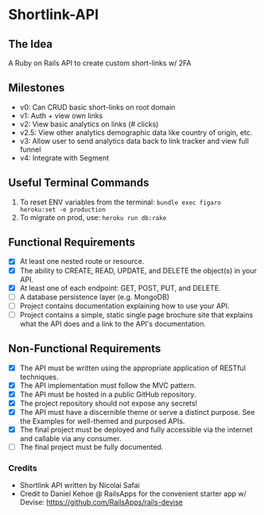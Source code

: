 # Shortlink-API

## The Idea
A Ruby on Rails API to create custom short-links w/ 2FA

## Milestones

- v0: Can CRUD basic short-links on root domain
- v1: Auth + view own links
- v2: View basic analytics on links (# clicks)
- v2.5: View other analytics demographic data like country of origin, etc.
- v3: Allow user to send analytics data back to link tracker and view full funnel
- v4: Integrate with Segment

## Useful Terminal Commands
1. To reset ENV variables from the terminal: `bundle exec figaro heroku:set -e production`
2. To migrate on prod, use: `heroku run db:rake`

## Functional Requirements

- [x] At least one nested route or resource.
- [x] The ability to CREATE, READ, UPDATE, and DELETE the object(s) in your API.
- [x] At least one of each endpoint: GET, POST, PUT, and DELETE.
- [ ] A database persistence layer (e.g. MongoDB)
- [ ] Project contains documentation explaining how to use your API.
- [ ] Project contains a simple, static single page brochure site that explains what the API does and a link to the API's documentation.

## Non-Functional Requirements

- [x] The API must be written using the appropriate application of RESTful techniques.
- [x] The API implementation must follow the MVC pattern.
- [x] The API must be hosted in a public GitHub repository.
- [x] The project repository should not expose any secrets!
- [x] The API must have a discernible theme or serve a distinct purpose. See the Examples for well-themed and purposed APIs.
- [x] The final project must be deployed and fully accessible via the internet and callable via any consumer.
- [ ] The final project must be fully documented.

### Credits
- Shortlink API written by Nicolai Safai
- Credit to Daniel Kehoe @ RailsApps for the convenient starter app w/ Devise: https://github.com/RailsApps/rails-devise
